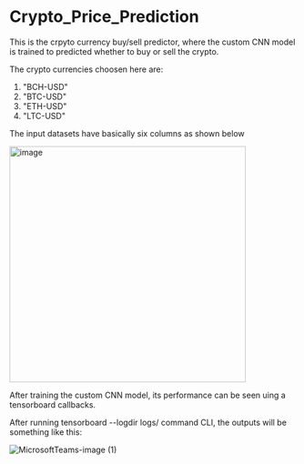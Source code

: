 # Crypto_Price_Prediction

This is the crpyto currency buy/sell predictor, where the custom CNN model is trained to predicted whether to buy or sell the crypto. 

The crypto currencies choosen here are:
1. "BCH-USD"
2. "BTC-USD"
3. "ETH-USD"
4. "LTC-USD"

The input datasets have basically six columns as shown below

<img width="415" alt="image" src="https://user-images.githubusercontent.com/64364295/178031816-36cab556-a42f-43cf-938d-b6543fd051fc.png">

After training the custom CNN model, its performance can be seen uing a tensorboard callbacks. 

After running tensorboard --logdir logs/ command CLI, the outputs will be something like this:

![MicrosoftTeams-image (1)](https://user-images.githubusercontent.com/64364295/178033158-10345c79-f096-4912-bce3-b874de016375.png)


